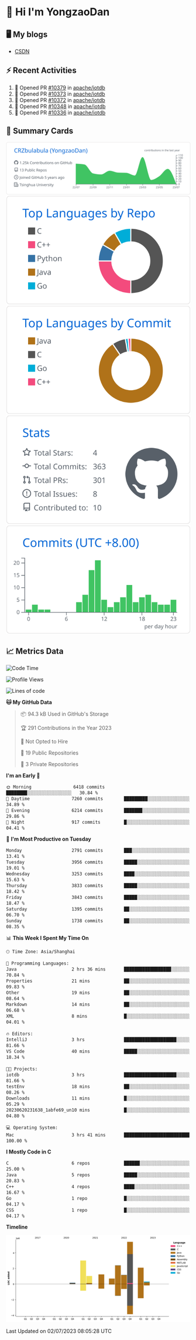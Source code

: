 # 👋 Hi I'm YongzaoDan

## 🖥 My blogs
  + [CSDN](https://blog.csdn.net/CRZbulabula?type=blog)

## ⚡ Recent Activities
<!--START_SECTION:activity-->
1. 💪 Opened PR [#10379](https://github.com/apache/iotdb/pull/10379) in [apache/iotdb](https://github.com/apache/iotdb)
2. 💪 Opened PR [#10373](https://github.com/apache/iotdb/pull/10373) in [apache/iotdb](https://github.com/apache/iotdb)
3. 💪 Opened PR [#10372](https://github.com/apache/iotdb/pull/10372) in [apache/iotdb](https://github.com/apache/iotdb)
4. 💪 Opened PR [#10348](https://github.com/apache/iotdb/pull/10348) in [apache/iotdb](https://github.com/apache/iotdb)
5. 💪 Opened PR [#10336](https://github.com/apache/iotdb/pull/10336) in [apache/iotdb](https://github.com/apache/iotdb)
<!--END_SECTION:activity-->

## 🎑 Summary Cards

[![](https://raw.githubusercontent.com/CRZbulabula/CRZbulabula/main/profile-summary-card-output/github/0-profile-details.svg)](https://github.com/vn7n24fzkq/github-profile-summary-cards)
[![](https://raw.githubusercontent.com/CRZbulabula/CRZbulabula/main/profile-summary-card-output/github/1-repos-per-language.svg)](https://github.com/vn7n24fzkq/github-profile-summary-cards) [![](https://raw.githubusercontent.com/CRZbulabula/CRZbulabula/main/profile-summary-card-output/github/2-most-commit-language.svg)](https://github.com/vn7n24fzkq/github-profile-summary-cards)
[![](https://raw.githubusercontent.com/CRZbulabula/CRZbulabula/main/profile-summary-card-output/github/3-stats.svg)](https://github.com/vn7n24fzkq/github-profile-summary-cards) [![](https://raw.githubusercontent.com/CRZbulabula/CRZbulabula/main/profile-summary-card-output/github/4-productive-time.svg)](https://github.com/vn7n24fzkq/github-profile-summary-cards)

## 📈 Metrics Data

<!--START_SECTION:waka-->
![Code Time](http://img.shields.io/badge/Code%20Time-208%20hrs%2010%20mins-blue)

![Profile Views](http://img.shields.io/badge/Profile%20Views-0-blue)

![Lines of code](https://img.shields.io/badge/From%20Hello%20World%20I%27ve%20Written-17.5%20million%20lines%20of%20code-blue)

**🐱 My GitHub Data** 

> 📦 94.3 kB Used in GitHub's Storage 
 > 
> 🏆 291 Contributions in the Year 2023
 > 
> 🚫 Not Opted to Hire
 > 
> 📜 19 Public Repositories 
 > 
> 🔑 3 Private Repositories 
 > 
**I'm an Early 🐤** 

```text
🌞 Morning                6418 commits        ████████░░░░░░░░░░░░░░░░░   30.84 % 
🌆 Daytime                7260 commits        █████████░░░░░░░░░░░░░░░░   34.89 % 
🌃 Evening                6214 commits        ███████░░░░░░░░░░░░░░░░░░   29.86 % 
🌙 Night                  917 commits         █░░░░░░░░░░░░░░░░░░░░░░░░   04.41 % 
```
📅 **I'm Most Productive on Tuesday** 

```text
Monday                   2791 commits        ███░░░░░░░░░░░░░░░░░░░░░░   13.41 % 
Tuesday                  3956 commits        █████░░░░░░░░░░░░░░░░░░░░   19.01 % 
Wednesday                3253 commits        ████░░░░░░░░░░░░░░░░░░░░░   15.63 % 
Thursday                 3833 commits        █████░░░░░░░░░░░░░░░░░░░░   18.42 % 
Friday                   3843 commits        █████░░░░░░░░░░░░░░░░░░░░   18.47 % 
Saturday                 1395 commits        ██░░░░░░░░░░░░░░░░░░░░░░░   06.70 % 
Sunday                   1738 commits        ██░░░░░░░░░░░░░░░░░░░░░░░   08.35 % 
```


📊 **This Week I Spent My Time On** 

```text
🕑︎ Time Zone: Asia/Shanghai

💬 Programming Languages: 
Java                     2 hrs 36 mins       ██████████████████░░░░░░░   70.84 % 
Properties               21 mins             ██░░░░░░░░░░░░░░░░░░░░░░░   09.83 % 
Other                    19 mins             ██░░░░░░░░░░░░░░░░░░░░░░░   08.64 % 
Markdown                 14 mins             ██░░░░░░░░░░░░░░░░░░░░░░░   06.68 % 
XML                      8 mins              █░░░░░░░░░░░░░░░░░░░░░░░░   04.01 % 

🔥 Editors: 
IntelliJ                 3 hrs               ████████████████████░░░░░   81.66 % 
VS Code                  40 mins             █████░░░░░░░░░░░░░░░░░░░░   18.34 % 

🐱‍💻 Projects: 
iotdb                    3 hrs               ████████████████████░░░░░   81.66 % 
testEnv                  18 mins             ██░░░░░░░░░░░░░░░░░░░░░░░   08.26 % 
Downloads                11 mins             █░░░░░░░░░░░░░░░░░░░░░░░░   05.29 % 
20230620231638_1abfe69_un10 mins             █░░░░░░░░░░░░░░░░░░░░░░░░   04.80 % 

💻 Operating System: 
Mac                      3 hrs 41 mins       █████████████████████████   100.00 % 
```

**I Mostly Code in C** 

```text
C                        6 repos             ██████░░░░░░░░░░░░░░░░░░░   25.00 % 
Java                     5 repos             █████░░░░░░░░░░░░░░░░░░░░   20.83 % 
C++                      4 repos             ████░░░░░░░░░░░░░░░░░░░░░   16.67 % 
Go                       1 repo              █░░░░░░░░░░░░░░░░░░░░░░░░   04.17 % 
CSS                      1 repo              █░░░░░░░░░░░░░░░░░░░░░░░░   04.17 % 
```



**Timeline**

![Lines of Code chart](https://raw.githubusercontent.com/CRZbulabula/CRZbulabula/main/assets/bar_graph.png)


 Last Updated on 02/07/2023 08:05:28 UTC
<!--END_SECTION:waka-->


